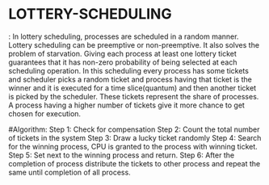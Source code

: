 # LOTTERY-SCHEDULING
: In lottery scheduling, processes are scheduled in a random manner. Lottery scheduling can be preemptive or non-preemptive. It also solves the problem of starvation. Giving each process at least one lottery ticket guarantees that it has non-zero probability of being selected at each scheduling operation. In this scheduling every process has some tickets and scheduler picks a random ticket and process having that ticket is the winner and it is executed for a time slice(quantum) and then another ticket is picked by the scheduler. These tickets represent the share of processes. A process having a higher number of tickets give it more chance to get chosen for execution.


#Algorithm:
Step 1: Check for compensation
Step 2: Count the total number of tickets in the system
Step 3: Draw a lucky ticket randomly
Step 4: Search for the winning process, CPU is granted to the process with winning ticket.
Step 5: Set next to the winning process and return.
Step 6: After the completion of process distribute the tickets to other process and repeat the same until completion of all process.
